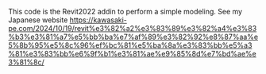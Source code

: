 This code is the Revit2022 addin to perform a simple modeling. See my Japanese website https://kawasaki-pe.com/2024/10/19/revit%e3%82%a2%e3%83%89%e3%82%a4%e3%83%b3%e3%81%a7%e5%bb%ba%e7%af%89%e3%82%92%e8%87%aa%e5%8b%95%e5%8c%96%ef%bc%81%e5%ba%8a%e3%83%bb%e5%a3%81%e3%83%bb%e6%9f%b1%e3%81%ae%e9%85%8d%e7%bd%ae%e3%81%8c/
